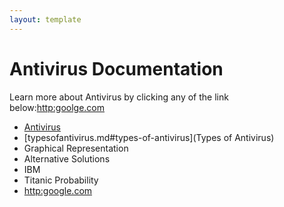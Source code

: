 ```yaml
---
layout: template
---
```


# Antivirus Documentation
Learn more about Antivirus by clicking any of the link below:[http:goolge.com](Google)
- [Antivirus](antivirus.md)
- [typesofantivirus.md#types-of-antivirus](Types of Antivirus)
- Graphical Representation
- Alternative Solutions
- IBM
- Titanic Probability
- [http:google.com](Google)
